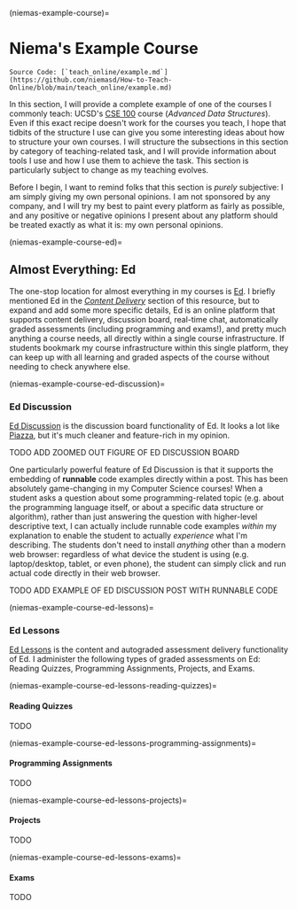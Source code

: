 (niemas-example-course)=
# Niema's Example Course

```{note}
Source Code: [`teach_online/example.md`](https://github.com/niemasd/How-to-Teach-Online/blob/main/teach_online/example.md)
```

In this section,
I will provide a complete example of one of the courses I commonly teach:
UCSD's [CSE 100](https://catalog.ucsd.edu/courses/CSE.html#cse100) course (*Advanced Data Structures*).
Even if this exact recipe doesn't work for the courses you teach,
I hope that tidbits of the structure I use can give you some interesting ideas about how to structure your own courses.
I will structure the subsections in this section by category of teaching-related task,
and I will provide information about tools I use and how I use them to achieve the task.
This section is particularly subject to change as my teaching evolves.

Before I begin,
I want to remind folks that this section is *purely* subjective:
I am simply giving my own personal opinions.
I am not sponsored by any company,
and I will try my best to paint every platform as fairly as possible,
and any positive or negative opinions I present about any platform should be treated exactly as what it is:
my own personal opinions.

(niemas-example-course-ed)=
## Almost Everything: Ed

The one-stop location for almost everything in my courses is [Ed](https://edstem.org).
I briefly mentioned Ed in the [*Content Delivery*](#content-delivery-discussion-board-ed) section of this resource,
but to expand and add some more specific details,
Ed is an online platform that supports content delivery,
discussion board, real-time chat, automatically graded assessments
(including programming and exams!),
and pretty much anything a course needs,
all directly within a single course infrastructure.
If students bookmark my course infrastructure within this single platform,
they can keep up with all learning and graded aspects of the course without needing to check anywhere else.

(niemas-example-course-ed-discussion)=
### Ed Discussion

[Ed Discussion](https://edstem.org/discussion) is the discussion board functionality of Ed.
It looks a lot like [Piazza](https://piazza.com/),
but it's much cleaner and feature-rich in my opinion.

TODO ADD ZOOMED OUT FIGURE OF ED DISCUSSION BOARD

One particularly powerful feature of Ed Discussion is that it supports the embedding of **runnable** code examples directly within a post.
This has been absolutely game-changing in my Computer Science courses!
When a student asks a question about some programming-related topic
(e.g. about the programming language itself,
or about a specific data structure or algorithm),
rather than just answering the question with higher-level descriptive text,
I can actually include runnable code examples *within* my explanation to enable the student to actually
*experience* what I'm describing.
The students don't need to install *anything* other than a modern web browser:
regardless of what device the student is using
(e.g. laptop/desktop, tablet, or even phone),
the student can simply click and run actual code directly in their web browser.

TODO ADD EXAMPLE OF ED DISCUSSION POST WITH RUNNABLE CODE

(niemas-example-course-ed-lessons)=
### Ed Lessons

[Ed Lessons](https://edstem.org/lessons) is the content and autograded assessment delivery functionality of Ed.
I administer the following types of graded assessments on Ed:
Reading Quizzes, Programming Assignments, Projects, and Exams.

(niemas-example-course-ed-lessons-reading-quizzes)=
#### Reading Quizzes

TODO

(niemas-example-course-ed-lessons-programming-assignments)=
#### Programming Assignments

TODO

(niemas-example-course-ed-lessons-projects)=
#### Projects

TODO

(niemas-example-course-ed-lessons-exams)=
#### Exams

TODO
